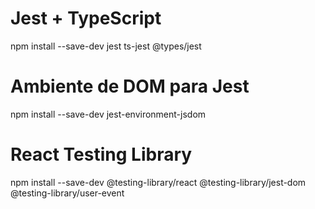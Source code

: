# Jest + TypeScript
npm install --save-dev jest ts-jest @types/jest

# Ambiente de DOM para Jest
npm install --save-dev jest-environment-jsdom

# React Testing Library
npm install --save-dev @testing-library/react @testing-library/jest-dom @testing-library/user-event
